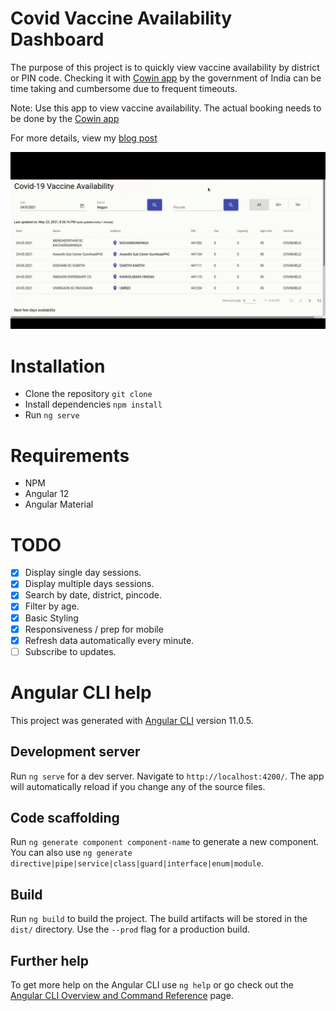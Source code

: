 # Covid Vaccine Availability Dashboard

The purpose of this project is to quickly view vaccine availability by district or PIN code. Checking it with [Cowin app](cowin.gov.in) by the government of India can be time taking and cumbersome due to frequent timeouts.


Note: Use this app to view vaccine availability. The actual booking needs to be done by the [Cowin app](cowin.gov.in) 

For more details, view my [blog post](https://pratyakshajha.me/covid-india-vaccine-appointment-availability)


![demo](demo.gif)

# Installation
- Clone the repository `git clone ` 
- Install dependencies `npm install`
- Run `ng serve`

# Requirements
- NPM
- Angular 12
- Angular Material

# TODO
- [x] Display single day sessions.
- [x] Display multiple days sessions.
- [x] Search by date, district, pincode.
- [x] Filter by age.
- [x] Basic Styling
- [x] Responsiveness / prep for mobile
- [x] Refresh data automatically every minute.
- [ ] Subscribe to updates.

# Angular CLI help
This project was generated with [Angular CLI](https://github.com/angular/angular-cli) version 11.0.5.

## Development server

Run `ng serve` for a dev server. Navigate to `http://localhost:4200/`. The app will automatically reload if you change any of the source files.

## Code scaffolding

Run `ng generate component component-name` to generate a new component. You can also use `ng generate directive|pipe|service|class|guard|interface|enum|module`.

## Build

Run `ng build` to build the project. The build artifacts will be stored in the `dist/` directory. Use the `--prod` flag for a production build.

## Further help

To get more help on the Angular CLI use `ng help` or go check out the [Angular CLI Overview and Command Reference](https://angular.io/cli) page.
